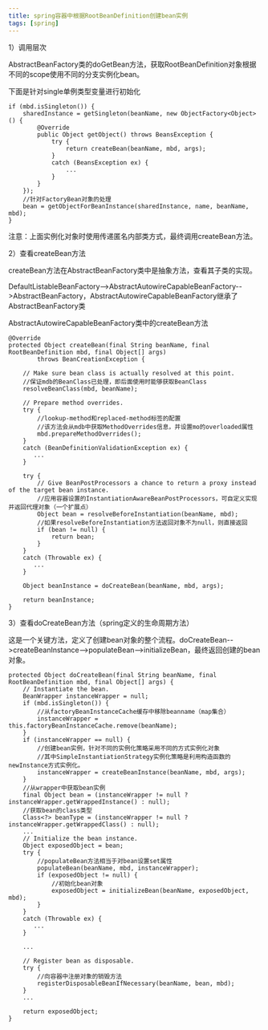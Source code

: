 ```yaml
---
title: spring容器中根据RootBeanDefinition创建bean实例
tags: [spring]
---
```


1）调用层次

AbstractBeanFactory类的doGetBean方法，获取RootBeanDefinition对象根据不同的scope使用不同的分支实例化bean。

下面是针对single单例类型变量进行初始化

```
if (mbd.isSingleton()) {
    sharedInstance = getSingleton(beanName, new ObjectFactory<Object>() {
        @Override
        public Object getObject() throws BeansException {
            try {
                return createBean(beanName, mbd, args);
            }
            catch (BeansException ex) {
                ...
            }
        }
    });
    //针对FactoryBean对象的处理
    bean = getObjectForBeanInstance(sharedInstance, name, beanName, mbd);
}
```

注意：上面实例化对象时使用传递匿名内部类方式，最终调用createBean方法。

2）查看createBean方法

createBean方法在AbstractBeanFactory类中是抽象方法，查看其子类的实现。

DefaultListableBeanFactory-->AbstractAutowireCapableBeanFactory-->AbstractBeanFactory，AbstractAutowireCapableBeanFactory继承了AbstractBeanFactory类

AbstractAutowireCapableBeanFactory类中的createBean方法

```
@Override
protected Object createBean(final String beanName, final RootBeanDefinition mbd, final Object[] args)
        throws BeanCreationException {

    // Make sure bean class is actually resolved at this point.
    //保证mdb的BeanClass已处理，即后面使用时能够获取BeanClass
    resolveBeanClass(mbd, beanName);

    // Prepare method overrides.
    try {
        //lookup-method和replaced-method标签的配置
        //该方法会从mdb中获取MethodOverrides信息，并设置mo的overloaded属性
        mbd.prepareMethodOverrides();
    }
    catch (BeanDefinitionValidationException ex) {
       ...
    }

    try {
        // Give BeanPostProcessors a chance to return a proxy instead of the target bean instance.
        //应用容器设置的InstantiationAwareBeanPostProcessors，可自定义实现并返回代理对象（一个扩展点）
        Object bean = resolveBeforeInstantiation(beanName, mbd);
        //如果resolveBeforeInstantiation方法返回对象不为null，则直接返回
        if (bean != null) {
            return bean;
        }
    }
    catch (Throwable ex) {
       ...
    }

    Object beanInstance = doCreateBean(beanName, mbd, args);
   
    return beanInstance;
}
```

3）查看doCreateBean方法（spring定义的生命周期方法）

这是一个关键方法，定义了创建bean对象的整个流程。doCreateBean-->createBeanInstance-->populateBean-->initializeBean，最终返回创建的bean对象。

```
protected Object doCreateBean(final String beanName, final RootBeanDefinition mbd, final Object[] args) {
    // Instantiate the bean.
    BeanWrapper instanceWrapper = null;
    if (mbd.isSingleton()) {
        //从factoryBeanInstanceCache缓存中移除beanname（map集合）
        instanceWrapper = this.factoryBeanInstanceCache.remove(beanName);
    }
    if (instanceWrapper == null) {
        //创建bean实例，针对不同的实例化策略采用不同的方式实例化对象
        //其中SimpleInstantiationStrategy实例化策略是利用构造函数的newInstance方式实例化。
        instanceWrapper = createBeanInstance(beanName, mbd, args);
    }
    //从wrapper中获取bean实例
    final Object bean = (instanceWrapper != null ? instanceWrapper.getWrappedInstance() : null);
    //获取bean的class类型
    Class<?> beanType = (instanceWrapper != null ? instanceWrapper.getWrappedClass() : null);
    ...
    // Initialize the bean instance.
    Object exposedObject = bean;
    try {
        //populateBean方法相当于对bean设置set属性
        populateBean(beanName, mbd, instanceWrapper);
        if (exposedObject != null) {
            //初始化bean对象
            exposedObject = initializeBean(beanName, exposedObject, mbd);
        }
    }
    catch (Throwable ex) {
       ...
    }

    ...

    // Register bean as disposable.
    try {
        //向容器中注册对象的销毁方法
        registerDisposableBeanIfNecessary(beanName, bean, mbd);
    }
    ...

    return exposedObject;
}
```